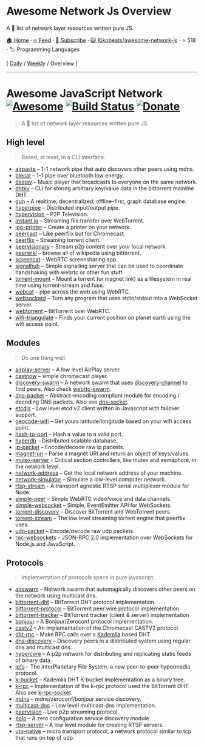 # Awesome Network Js Overview

A :tophat: list of network layer resources written pure JS.

[🏠 Home](/README.md) · [🔥 Feed](https://www.trackawesomelist.com/Kikobeats/awesome-network-js/rss.xml) · [📮 Subscribe](https://trackawesomelist.us17.list-manage.com/subscribe?u=d2f0117aa829c83a63ec63c2f&id=36a103854c) · [😺 Kikobeats/awesome-network-js](https://github.com/Kikobeats/awesome-network-js) · ⭐ 518 · 🏷️ Programming Languages

[ [Daily](/content/Kikobeats/awesome-network-js/README.md) / [Weekly](/content/Kikobeats/awesome-network-js/week/README.md) / Overview ]

---

# Awesome JavaScript Network [![Awesome](https://cdn.rawgit.com/sindresorhus/awesome/d7305f38d29fed78fa85652e3a63e154dd8e8829/media/badge.svg)](https://github.com/Kikobeats/awesome-network-js) [![Build Status](https://img.shields.io/travis/Kikobeats/awesome-network-js/master.svg?style=flat-square)](https://travis-ci.org/Kikobeats/awesome-network-js) [![Donate](https://img.shields.io/badge/donate-paypal-blue.svg?style=flat-square)](https://paypal.me/kikobeats)

> A 🎩 list of network layer resources written pure JS.

## High level

> Based, at least, in a CLI interface.

*   [airpaste](https://github.com/mafintosh/airpaste) – 1-1 network pipe that auto discovers other peers using mdns.
*   [blecat](https://github.com/mafintosh/blecat) – 1-1 pipe over bluetooth low energy.
*   [deejay](https://github.com/mafintosh/deejay) – Music player that broadcasts to everyone on the same network.
*   [dhtkv](https://github.com/maxogden/dhtkv) – CLI for storing arbitrary key/value data in the bittorrent mainline DHT.
*   [gun](https://github.com/amark/gun) – A realtime, decentralized, offline-first, graph database engine.
*   [hyperpipe](https://github.com/mafintosh/hyperpipe) – Distributed input/output pipe.
*   [hypervision](https://github.com/mafintosh/hypervision) – P2P Television.
*   [instant.io](https://github.com/webtorrent/instant.io) – Streaming file transfer over WebTorrent.
*   [ipp-printer](https://github.com/watson/ipp-printer) – Create a printer on your network.
*   [peercast](https://github.com/mafintosh/peercast) – Like peerflix but for Chromecast.
*   [peerflix](https://github.com/mafintosh/peerflix) – Streaming torrent client.
*   [peervisionary](https://github.com/mafintosh/peervisionary) – Stream p2p content over your local network.
*   [peerwiki](https://github.com/mafintosh/peerwiki) – browse all of wikipedia using bittorrent.
*   [screencat](https://github.com/maxogden/screencat) – WebRTC screensharing app.
*   [signalhub](https://github.com/mafintosh/signalhub) – Simple signalling server that can be used to coordinate handshaking with webrtc or other fun stuff.
*   [torrent-mount](https://github.com/mafintosh/torrent-mount) – Mount a torrent (or magnet link) as a filesystem in real time using torrent-stream and fuse.
*   [webcat](https://github.com/mafintosh/webcat) – pipe across the web using WebRTC.
*   [websocketd](https://github.com/joewalnes/websocketd) – Turn any program that uses stdin/stdout into a WebSocket server.
*   [webtorrent](https://github.com/webtorrent/webtorrent) – BitTorrent over WebRTC.
*   [wifi-triangulate](https://github.com/watson/wifi-triangulate) – Finds your current position on planet earth using the wifi access point.

## Modules

> Do one thing well.

*   [airplay-server](https://github.com/watson/airplay-server) – A low level AirPlay server.
*   [castnow](https://github.com/xat/chromecast-player) – simple chromecast player.
*   [discovery-swarm](https://github.com/mafintosh/discovery-swarm) – A network swarm that uses [discovery-channel](https://github.com/maxogden/discovery-channel) to find peers. Also check [webrtc-swarm](https://github.com/mafintosh/webrtc-swarm).
*   [dns-packet](https://github.com/mafintosh/dns-packet) – Abstract-encoding compliant module for encoding / decoding DNS packets. Also see [dns-socket](https://github.com/mafintosh/dns-socket).
*   [etcdjs](https://github.com/mafintosh/etcdjs) – Low level etcd v2 client written in Javascript with failover support.
*   [geocode-wifi](https://github.com/watson/geocode-wifi) – Get yours latitude/longitude based on your wifi access point.
*   [hash-to-port](https://github.com/mafintosh/hash-to-port) – Hash a value to a valid port.
*   [hyperdb](https://github.com/mafintosh/hyperdb) – Distributed scalable database.
*   [ip-packet](https://github.com/mafintosh/ip-packet) – Encode/decode raw ip packets.
*   [magnet-uri](https://github.com/webtorrent/magnet-uri) – Parse a magnet URI and return an object of keys/values.
*   [mutex-server](https://github.com/samchon/mutex-server) - Critical section controllers, like mutex and semaphore, in the network level.
*   [network-address](https://github.com/mafintosh/network-address) – Get the local network address of your machine.
*   [network-simulator](https://github.com/substack/network-simulator) – Simulate a low-level computer network.
*   [rtsp-stream](https://github.com/watson/rtsp-stream) - A transport agnostic RTSP serial multiplexer module for Node.
*   [simple-peer](https://github.com/feross/simple-peer) – Simple WebRTC video/voice and data channels.
*   [simple-websocket](https://github.com/feross/simple-websocket) – Simple, EventEmitter API for WebSockets.
*   [torrent-discovery](https://github.com/webtorrent/torrent-discovery) – Discover BitTorrent and WebTorrent peers.
*   [torrent-stream](https://github.com/mafintosh/torrent-stream) – The low level streaming torrent engine that peerflix uses.
*   [udp-packet](https://github.com/substack/udp-packet) – Encode/decode raw udp packets.
*   [rpc-websockets](https://github.com/elpheria/rpc-websockets) - JSON-RPC 2.0 implementation over WebSockets for Node.js and JavaScript.

## Protocols

> Implementation of protocols specs in pure javascript.

*   [airswarm](https://github.com/mafintosh/airswarm) – Network swarm that automagically discovers other peers on the network using multicast dns.
*   [bittorrent-dht](https://github.com/webtorrent/bittorrent-dht) – BitTorrent DHT protocol implementation.
*   [bittorrent-protocol](https://github.com/webtorrent/bittorrent-protocol) – BitTorrent peer wire protocol implementation.
*   [bittorrent-tracker](https://github.com/webtorrent/bittorrent-tracker) – BitTorrent tracker (client & server) implementation
*   [bonjour](https://github.com/watson/bonjour) – A Bonjour/Zeroconf protocol implementation.
*   [castv2](https://github.com/thibauts/node-castv2) – An implementation of the Chromecast CASTV2 protocol.
*   [dht-rpc](https://github.com/mafintosh/dht-rpc) – Make RPC calls over a [Kademlia](https://pdos.csail.mit.edu/\~petar/papers/maymounkov-kademlia-lncs.pdf) based DHT.
*   [dns-discovery](https://github.com/mafintosh/dns-discovery) – Discovery peers in a distributed system using regular dns and multicast dns.
*   [hypercore](https://github.com/mafintosh/hypercore) – A p2p network for distributing and replicating static feeds of binary data.
*   [ipfs](https://github.com/ipfs/js-ipfs-api) – The InterPlanetary File System, a new peer-to-peer hypermedia protocol.
*   [k-bucket](https://github.com/tristanls/k-bucket) – Kademlia DHT K-bucket implementation as a binary tree.
*   [k-rpc](https://github.com/mafintosh/k-rpc) – Implementation of the k-rpc protocol used the BitTorrent DHT. Also see [k-rpc-socket](https://github.com/mafintosh/k-rpc-socket).
*   [mdns](https://github.com/agnat/node_mdns) – mdns/zeroconf/bonjour service discovery.
*   [multicast-dns](https://github.com/mafintosh/multicast-dns) – Low level multicast-dns implementation.
*   [peervision](https://github.com/mafintosh/peervision) – Live p2p streaming protocol.
*   [polo](https://github.com/mafintosh/polo) – A zero configuration service discovery module.
*   [rtsp-server](https://github.com/watson/rtsp-server) – A low level module for creating RTSP servers.
*   [utp-native](https://github.com/mafintosh/utp-native) – micro transport protocol, a network protocol similar to tcp that runs on top of udp.

